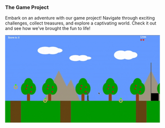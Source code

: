 ### The Game Project
Embark on an adventure with our game project! Navigate through exciting challenges, collect treasures, and explore a captivating world. Check it out and see how we’ve brought the fun to life!

![Game Preview](assets/Screenshare-2024-04-1012_58_50PM-ezgif.com-video-to-gif-converter.gif)
